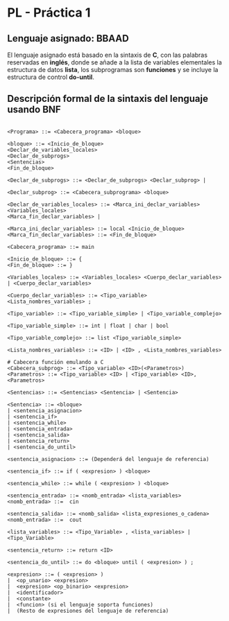 # PL - Práctica 1

## Lenguaje asignado: BBAAD
El lenguaje asignado está basado en la sintaxis de **C**, con las palabras reservadas en **inglés**, donde se añade a la lista de variables elementales la estructura de datos **lista**, los subprogramas son **funciones** y se incluye la estructura de control **do-until**.

## Descripción formal de la sintaxis del lenguaje usando BNF

```

<Programa> ::= <Cabecera_programa> <bloque> 

<bloque> ::= <Inicio_de_bloque>
<Declar_de_variables_locales>
<Declar_de_subprogs>
<Sentencias>
<Fin_de_bloque>

<Declar_de_subprogs> ::= <Declar_de_subprogs> <Declar_subprog> | 

<Declar_subprog> ::= <Cabecera_subprograma> <bloque> 

<Declar_de_variables_locales> ::= <Marca_ini_declar_variables> 
<Variables_locales> 
<Marca_fin_declar_variables> | 

<Marca_ini_declar_variables> ::= local <Inicio_de_bloque>
<Marca_fin_declar_variables> ::= <Fin_de_bloque>

<Cabecera_programa> ::= main

<Inicio_de_bloque> ::= {
<Fin_de_bloque> ::= }

<Variables_locales> ::= <Variables_locales> <Cuerpo_declar_variables> 
| <Cuerpo_declar_variables> 

<Cuerpo_declar_variables> ::= <Tipo_variable> <Lista_nombres_variables> ;

<Tipo_variable> ::= <Tipo_variable_simple> | <Tipo_variable_complejo>

<Tipo_variable_simple> ::= int | float | char | bool

<Tipo_variable_complejo> ::= list <Tipo_variable_simple>

<Lista_nombres_variables> ::= <ID> | <ID> , <Lista_nombres_variables>

# Cabecera función emulando a C
<Cabecera_subprog> ::= <Tipo_variable> <ID>(<Parametros>)
<Parametros> ::= <Tipo_variable> <ID> | <Tipo_variable> <ID>, <Parametros>

<Sentencias> ::= <Sentencias> <Sentencia> | <Sentencia> 

<Sentencia> ::= <bloque>
| <sentencia_asignacion>
| <sentencia_if>
| <sentencia_while> 
| <sentencia_entrada>
| <sentencia_salida>
| <sentencia_return>
| <sentencia_do_until>

<sentencia_asignacion> ::= (Dependerá del lenguaje de referencia)

<sentencia_if> ::= if ( <expresion> ) <bloque>

<sentencia_while> ::= while ( <expresion> ) <bloque>

<sentencia_entrada> ::= <nomb_entrada> <lista_variables>
<nomb_entrada> ::=  cin

<sentencia_salida> ::= <nomb_salida> <lista_expresiones_o_cadena>
<nomb_entrada> ::=  cout

<lista_variables> ::= <Tipo_Variable> , <lista_variables> | <Tipo_Variable>

<sentencia_return> ::= return <ID>

<sentencia_do_until> ::= do <bloque> until ( <expresion> ) ;

<expresion> ::= ( <expresion> ) 
|  <op_unario> <expresion>
|  <expresion> <op_binario> <expresion>
|  <identificador>
|  <constante>
|  <funcion> (si el lenguaje soporta funciones)
|  (Resto de expresiones del lenguaje de referencia)

```
